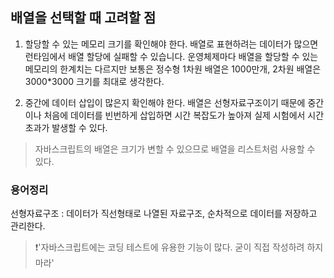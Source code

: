 ## 배열을 선택할 때 고려할 점
1. 할당할 수 있는 메모리 크기를 확인해야 한다. 배열로 표현하려는 데이터가 많으면 런타임에서 배열 할당에 실패할 수 있습니다. 운영체제마다 배열을 할당할 수 있는 메모리의 한계치는 다르지만 보통은 정수형 1차원 배열은 1000만개, 2차원 배열은 3000*3000 크기를 최대로 생각한다.

2. 중간에 데이터 삽입이 많은지 확인해야 한다. 배열은 선형자료구조이기 때문에 중간이나 처음에 데이터를 빈번하게 삽입하면 시간 복잡도가 높아져 실제 시험에서 시간 초과가 발생할 수 있다.

> 자바스크립트의 배열은 크기가 변할 수 있으므로 배열을 리스트처럼 사용할 수 있다.

### 용어정리
선형자료구조 : 데이터가 직선형태로 나열된 자료구조, 순차적으로 데이터를 저장하고 관리한다.

> ❗️'자바스크립트에는 코딩 테스트에 유용한 기능이 많다. 굳이 직접 작성하려 하지마라'
